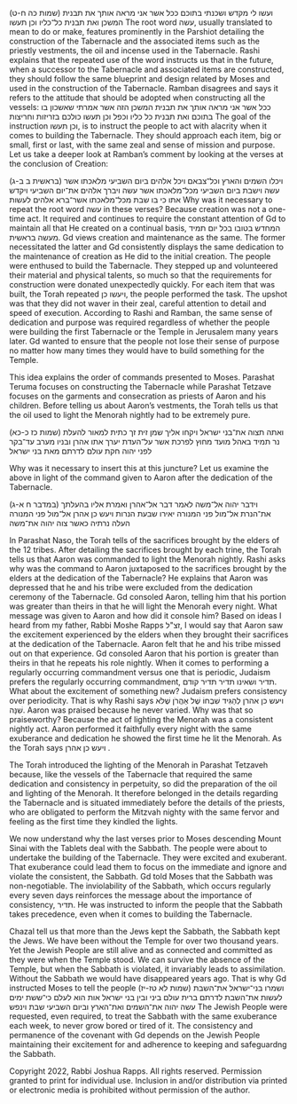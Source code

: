 (שמות כה ח-ט) ועשו לי מקדש ושכנתי בתוכם ככל אשר אני מראה אותך את תבנית המשכן ואת תבנית כל־כליו וכן תעשו
The root word עשה, usually translated to mean to do or make, features prominently in the Parshiot detailing the construction of the Tabernacle and the associated items such as the priestly vestments, the oil and incense used in the Tabernacle. Rashi explains that the repeated use of the word instructs us that in the future, when a successor to the Tabernacle and associated items are constructed, they should follow the same blueprint and design related by Moses and used in the construction of the Tabernacle. 
Ramban disagrees and says it refers to the attitude that should be adopted when constructing all the vessels:
ככל אשר אני מראה אותך את תבנית המשכן הזה אשר אמרתי שאשכון בו בתוכם ואת תבנית כל כליו וכפל וכן תעשו כולכם בזריזות וחריצות
The goal of the instruction וכן תעשו, is to instruct the people to act with alacrity when it comes to building the Tabernacle. They should approach each item, big or small, first or last, with the same zeal and sense of mission and purpose. Let us take a deeper look at Ramban’s comment by looking at the verses at the conclusion of Creation:

(בראשית ב ב-ג)  ויכלו השמים והארץ וכל־צבאם ויכל אלהים ביום השביעי מלאכתו אשר עשה וישבת ביום השביעי מכל־מלאכתו אשר עשה ויברך אלהים את־יום השביעי ויקדש אתו כי בו שבת מכל־מלאכתו אשר־ברא אלהים לעשות
Why was it necessary to repeat the root word עשה in these verses? Because creation was not a one-time act. It required and continues to require the constant attention of Gd to maintain all that He created on a continual basis, המחדש בטובו בכל יום תמיד מעשה בראשית. Gd views creation and maintenance as the same. The former necessitated the latter and Gd consistently displays the same dedication to the maintenance of creation as He did to the initial creation.
The people were enthused to build the Tabernacle. They stepped up and volunteered their material and physical talents, so much so that the requirements for construction were donated unexpectedly quickly. For each item that was built, the Torah repeated ויעשו כן, the people performed the task. The upshot was that they did not waver in their zeal, careful attention to detail and speed of execution. According to Rashi and Ramban, the same sense of dedication and purpose was required regardless of whether the people were building the first Tabernacle or the Temple in Jerusalem many years later. Gd wanted to ensure that the people not lose their sense of purpose no matter how many times they would have to build something for the Temple.

This idea explains the order of commands presented to Moses. Parashat Teruma focuses on constructing the Tabernacle while Parashat Tetzave focuses on the garments and consecration as priests of Aaron and his children. Before telling us about Aaron’s vestments, the Torah tells us that the oil used to light the Menorah nightly had to be extremely pure. 

(שמות כז כ-כא) ואתה תצוה את־בני ישראל ויקחו אליך שמן זית זך כתית למאור להעלת נר תמיד באהל מועד מחוץ לפרכת אשר על־העדת יערך אתו אהרן ובניו מערב עד־בקר לפני יהוה חקת עולם לדרתם מאת בני ישראל

Why was it necessary to insert this at this juncture? Let us examine the above in light of the command given to Aaron after the dedication of the Tabernacle.

(במדבר ח א-ג) וידבר יהוה אל־משה לאמר דבר אל־אהרן ואמרת אליו בהעלתך את־הנרת אל־מול פני המנורה יאירו שבעת הנרות ויעש כן אהרן אל־מול פני המנורה העלה נרתיה כאשר צוה יהוה את־משה

In Parashat Naso, the Torah tells of the sacrifices brought by the elders of the 12 tribes. After detailing the sacrifices brought by each trine, the Torah tells us that Aaron was commanded to light the Menorah nightly. Rashi asks why was the command to Aaron juxtaposed to the sacrifices brought by the elders at the dedication of the Tabernacle? He explains that Aaron was depressed that he and his tribe were excluded from the dedication ceremony of the Tabernacle. Gd consoled Aaron, telling him that his portion was greater than theirs in that he will light the Menorah every night. What message was given to Aaron and how did it console him?
Based on ideas I heard from my father, Rabbi Moshe Rapps זצ"ל, I would say that Aaron saw the excitement experienced by the elders when they brought their sacrifices at the dedication of the Tabernacle. Aaron felt that he and his tribe missed out on that experience. Gd consoled Aaron that his portion is greater than theirs in that he repeats his role nightly. When it comes to performing a regularly occurring commandment versus one that is periodic, Judaism prefers the regularly occurring commandment, תדיר ושאינו תדיר תדיר קודם. What about the excitement of something new? Judaism prefers consistency over periodicity. That is why Rashi says   ויעש כן אהרן לְהַגִּיד שִׁבְחוֹ שֶׁל אַהֲרֹן שֶׁלֹּא שִׁנָּה. Aaron was praised because he never varied. Why was that so praiseworthy? Because the act of lighting the Menorah was a consistent nightly act. Aaron performed it faithfully every night with the same exuberance and dedication he showed the first time he lit the Menorah. As the Torah says ויעש כן אהרן . 

The Torah introduced the lighting of the Menorah in Parashat Tetzaveh because, like the vessels of the Tabernacle that required the same dedication and consistency in perpetuity, so did the preparation of the oil and lighting of the Menorah. It therefore belonged in the details regarding the Tabernacle and is situated immediately before the details of the priests, who are obligated to perform the Mitzvah nighty with the same fervor and feeling as the first time they kindled the lights.

We now understand why the last verses prior to Moses descending Mount Sinai with the Tablets deal with the Sabbath. The people were about to undertake the building of the Tabernacle. They were excited and exuberant. That exuberance could lead them to focus on the immediate and ignore and violate the consistent, the Sabbath. Gd told Moses that the Sabbath was non-negotiable. The inviolability of the Sabbath, which occurs regularly every seven days reinforces the message about the importance of consistency, תדיר. He was instructed to inform the people that the Sabbath takes precedence, even when it comes to building the Tabernacle. 

Chazal tell us that more than the Jews kept the Sabbath, the Sabbath kept the Jews. We have been without the Temple for over two thousand years. Yet the Jewish People are still alive and as connected and committed as they were when the Temple stood. We can survive the absence of the Temple, but when the Sabbath is violated, it invariably leads to assimilation. Without the Sabbath we would have disappeared years ago. That is why Gd instructed Moses to tell the people
(שמות לא טז-יז) ושמרו בני־ישראל את־השבת לעשות את־השבת לדרתם ברית עולם ביני ובין בני ישראל אות הוא לעלם כי־ששת ימים עשה יהוה את־השמים ואת־הארץ וביום השביעי שבת וינפש
The Jewish People were requested, even required, to treat the Sabbath with the same exuberance each week, to never grow bored or tired of it. The consistency and permanence of the covenant with Gd depends on the Jewish People maintaining their excitement for and adherence to keeping and safeguardng the Sabbath.

Copyright 2022, Rabbi Joshua Rapps. All rights reserved. Permission granted to print for individual use. Inclusion in and/or distribution via printed or electronic media is prohibited without permission of the author. 
